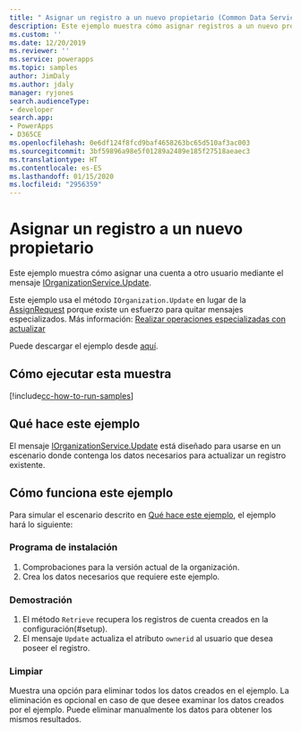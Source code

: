```yaml
---
title: " Asignar un registro a un nuevo propietario (Common Data Service) | MicrosoftDocs"
description: Este ejemplo muestra cómo asignar registros a un nuevo propietario.
ms.custom: ''
ms.date: 12/20/2019
ms.reviewer: ''
ms.service: powerapps
ms.topic: samples
author: JimDaly
ms.author: jdaly
manager: ryjones
search.audienceType:
- developer
search.app:
- PowerApps
- D365CE
ms.openlocfilehash: 0e6df124f8fcd9baf4658263bc65d510af3ac003
ms.sourcegitcommit: 3bf59896a98e5f01289a2489e185f27518aeaec3
ms.translationtype: HT
ms.contentlocale: es-ES
ms.lasthandoff: 01/15/2020
ms.locfileid: "2956359"
---
```

# <a name="assign-a-record-to-a-new-owner"></a>Asignar un registro a un nuevo propietario

Este ejemplo muestra cómo asignar una cuenta a otro usuario mediante el mensaje [IOrganizationService.Update](https://docs.microsoft.com/dotnet/api/microsoft.xrm.sdk.iorganizationservice.update?view=dynamics-general-ce-9).

Este ejemplo usa el método `IOrganization.Update` en lugar de la [AssignRequest](https://docs.microsoft.com/dotnet/api/microsoft.crm.sdk.messages.assignrequest?view=dynamics-general-ce-9) porque existe un esfuerzo para quitar mensajes especializados. Más información: [Realizar operaciones especializadas con actualizar](https://docs.microsoft.com/powerapps/developer/common-data-service/special-update-operation-behavior)

Puede descargar el ejemplo desde [aquí](https://github.com/microsoft/PowerApps-Samples/tree/master/cds/orgsvc/C%23/AssignRecordToNewOwner).

## <a name="how-to-run-this-sample"></a>Cómo ejecutar esta muestra

[!include[cc-how-to-run-samples](../../includes/cc-how-to-run-samples.md)]

## <a name="what-this-sample-does"></a>Qué hace este ejemplo

El mensaje [IOrganizationService.Update](https://docs.microsoft.com/dotnet/api/microsoft.xrm.sdk.iorganizationservice.update?view=dynamics-general-ce-9) está diseñado para usarse en un escenario donde contenga los datos necesarios para actualizar un registro existente.

## <a name="how-this-sample-works"></a>Cómo funciona este ejemplo

Para simular el escenario descrito en [Qué hace este ejemplo](#what-this-sample-does), el ejemplo hará lo siguiente:

### <a name="setup"></a>Programa de instalación

1. Comprobaciones para la versión actual de la organización. 
1. Crea los datos necesarios que requiere este ejemplo.

### <a name="demonstrate"></a>Demostración

1. El método `Retrieve` recupera los registros de cuenta creados en la configuración(#setup).
1. El mensaje `Update` actualiza el atributo `ownerid` al usuario que desea poseer el registro. 

### <a name="clean-up"></a>Limpiar

Muestra una opción para eliminar todos los datos creados en el ejemplo. La eliminación es opcional en caso de que desee examinar los datos creados por el ejemplo. Puede eliminar manualmente los datos para obtener los mismos resultados.